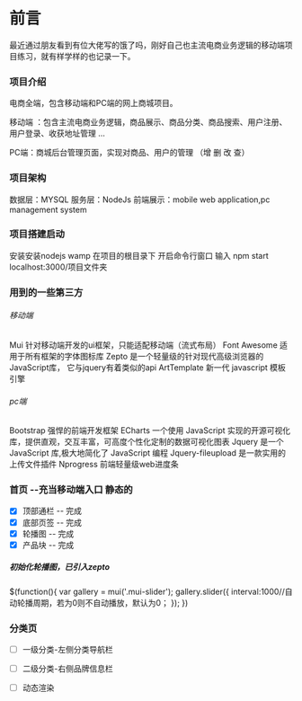 # 前言
最近通过朋友看到有位大佬写的饿了吗，刚好自己也主流电商业务逻辑的移动端项目练习，就有样学样的也记录一下。

### 项目介绍
电商全端，包含移动端和PC端的网上商城项目。

移动端 ：包含主流电商业务逻辑，商品展示、商品分类、商品搜索、用户注册、用户登录、收获地址管理 ...

PC端：商城后台管理页面，实现对商品、用户的管理 （增 删 改 查）

### 项目架构
数据层：MYSQL
服务层：NodeJs
前端展示：mobile web application,pc management system

### 项目搭建启动
安装安装nodejs wamp
在项目的根目录下 开启命令行窗口 输入 npm start
localhost:3000/项目文件夹

### 用到的一些第三方
###### 移动端
Mui 针对移动端开发的ui框架，只能适配移动端（流式布局）
Font Awesome  适用于所有框架的字体图标库
Zepto 是一个轻量级的针对现代高级浏览器的JavaScript库， 它与jquery有着类似的api
ArtTemplate 新一代 javascript 模板引擎
###### pc端
Bootstrap 强悍的前端开发框架
ECharts 一个使用 JavaScript 实现的开源可视化库，提供直观，交互丰富，可高度个性化定制的数据可视化图表
Jquery 是一个 JavaScript 库,极大地简化了 JavaScript 编程
Jquery-fileupload 是一款实用的上传文件插件
Nprogress 前端轻量级web进度条

### 首页 --充当移动端入口 静态的
- [x] 顶部通栏 -- 完成
- [x] 底部页签 -- 完成
- [x] 轮播图 -- 完成
- [x] 产品块 -- 完成

##### 初始化轮播图，已引入zepto

$(function(){
    var gallery = mui('.mui-slider');
    gallery.slider({
        interval:1000//自动轮播周期，若为0则不自动播放，默认为0；
    });
})

### 分类页 
- [ ] 一级分类-左侧分类导航栏
- [ ] 二级分类-右侧品牌信息栏
- [ ] 动态渲染

